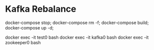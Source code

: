 
# Kafka Rebalance

docker-compose stop;
docker-compose rm -f;
docker-compose build;
docker-compose up -d;

docker exec -it test0 bash
docker exec -it kafka0 bash
docker exec -it zookeeper0 bash
